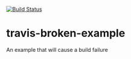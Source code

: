 [![Build Status](https://travis-ci.org/jxc876/travis-broken-example.svg?branch=master)](https://travis-ci.org/jxc876/travis-broken-example)

# travis-broken-example

An example that will cause a build failure
